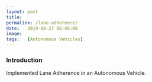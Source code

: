```yaml
---
layout: post
title:  
permalink: /lane-adherence/
date:   2019-08-27 08:45:00
image:  
tags:   [Autonomous Vehicles]
---
```


### Introduction

Implemented Lane Adherence in an Autonomous Vehicle.